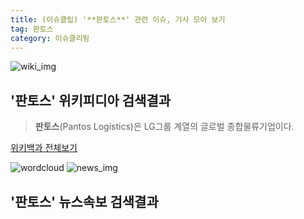 ```yaml
---
title: (이슈클립) '**판토스**' 관련 이슈, 기사 모아 보기
tag: 판토스
category: 이슈클리핑
---
```

![wiki_img](https://user-images.githubusercontent.com/42597476/44503234-41136a80-a6d0-11e8-9071-6fc6418eafe4.png)
## **'**판토스**'** 위키피디아 검색결과
>**판토스**(Pantos Logistics)은 LG그룹 계열의 글로벌 종합물류기업이다.

<a href="https://ko.wikipedia.org/wiki/판토스" target="_blank">위키백과 전체보기</a>

![wordcloud](https://s3.ap-northeast-2.amazonaws.com/lyrics101-wordcloud/2018-10-05-1538668264.png)
![news_img](https://user-images.githubusercontent.com/42597476/44507050-1206f400-a6e4-11e8-8d98-7ffbfebb353f.png)
## **'**판토스**'** 뉴스속보 검색결과

